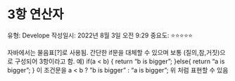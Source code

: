 # 3항 연산자

유형: Develope
작성일시: 2022년 8월 3일 오전 9:29
중요도: ⭐️⭐️⭐️⭐️⭐️

자바에서는 물음표[?]로 사용됨.
간단한 if문을 대체할 수 있으며 보통 (질의,참,거짓)으로 구성되어 3항이라고 함.
예)
if(a < b) {
      return “b is bigger”;
}else{
      return “a is bigger”;
}
이 조건문을
a < b ? ”b is bigger” : “a is bigger”;
위 처럼 표현할 수 있음